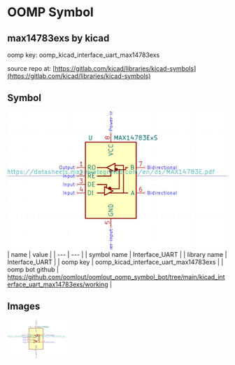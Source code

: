 # OOMP Symbol  
## max14783exs  by kicad  
  
oomp key: oomp_kicad_interface_uart_max14783exs  
  
source repo at: [https://gitlab.com/kicad/libraries/kicad-symbols](https://gitlab.com/kicad/libraries/kicad-symbols)  
## Symbol  
  
[![working.png](working_600.png)](working.png)  
| name | value | 
| --- | --- | 
| symbol name | Interface_UART | 
| library name | Interface_UART | 
| oomp key | oomp_kicad_interface_uart_max14783exs | 
| oomp bot github | https://github.com/oomlout/oomlout_oomp_symbol_bot/tree/main/kicad_interface_uart_max14783exs/working | 
## Images  
  
[![working.png](working_140.png)](working.png)  
